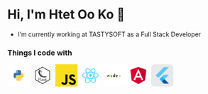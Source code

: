 <h1>Hi, I'm Htet Oo Ko 👋 </h1>

- I’m currently working at TASTYSOFT as a Full Stack Developer

<h3>Things I code with</h3>

<p>
  <img alt="Python" src="./Images/python.png" width="50" />
  <img alt="Flask" src="./Images/flask.png" width="50" />
  <img alt="Javascript" src="./Images/javascript.png" width="50" />
  <img alt="React" src="./Images/react.png" width="50" />
  <img alt="NodeJS" src="./Images/nodejs.png" width="50" />
  <img alt="Angular" src="./Images/angular.png" width="50" />
  <img alt="Flutter" src="./Images/flutter.png" width="50" />
</p>
